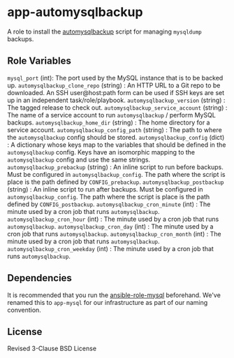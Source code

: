 app-automysqlbackup
=========

A role to install the [automysqlbackup](https://sourceforge.net/projects/automysqlbackup/) script for managing `mysqldump` backups.

Role Variables
--------------

`mysql_port` (int): The port used by the MySQL instance that is to be backed up.
`automysqlbackup_clone_repo` (string) : An HTTP URL to a Git repo to be downloaded.  An SSH user@host:path form can be used if SSH keys are set up in an independent task/role/playbook.
`automysqlbackup_version` (string) : The tagged release to check out.
`automysqlbackup_service_account` (string) : The name of a service account to run `automysqlbackup` / perform MySQL backups.
`automysqlbackup_home_dir` (string) : The home directory for a service account.
`automysqlbackup_config_path` (string) : The path to where the `automysqlbackup` config should be stored.
`automysqlbackup_config` (dict) : A dictionary whose keys map to the variables that should be defined in the `automysqlbackup` config.  Keys have an isomorphic mapping to the `automysqlbackup` config and use the same strings.
`automysqlbackup_prebackup` (string) : An inline script to run before backups.  Must be configured in `automysqlbackup_config`.  The path where the script is place is the path defined by `CONFIG_prebackup`.
`automysqlbackup_postbackup` (string) : An inline script to run after backups.  Must be configured in `automysqlbackup_config`.  The path where the script is place is the path defined by `CONFIG_postbackup`.
`automysqlbackup_cron_minute` (int) : The minute used by a cron job that runs `automysqlbackup`.
`automysqlbackup_cron_hour` (int) : The minute used by a cron job that runs `automysqlbackup`.
`automysqlbackup_cron_day` (int) : The minute used by a cron job that runs `automysqlbackup`.
`automysqlbackup_cron_month` (int) : The minute used by a cron job that runs `automysqlbackup`.
`automysqlbackup_cron_weekday` (int) : The minute used by a cron job that runs `automysqlbackup`.


Dependencies
------------

It is recommended that you run the [ansible-role-mysql](https://github.com/geerlingguy/ansible-role-mysql) beforehand.  We've renamed this to `app-mysql` for our infrastructure as part of our naming convention.

License
-------

Revised 3-Clause BSD License
